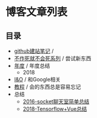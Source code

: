 # 博客文章列表


## 目录

* [github建站笔记](https://github.com/JiangWeixian/articles/blob/master/Github-%E4%B8%AA%E4%BA%BA%E5%8D%9A%E5%AE%A2%E5%BB%BA%E7%AB%8B%E8%AF%B4%E6%98%8E/content.md) / 
* [不作死就不会死系列](https://github.com/JiangWeixian/articles/blob/master/%E4%B8%8D%E4%BD%9C%E6%AD%BB%E5%B0%B1%E4%B8%8D%E4%BC%9A%E6%AD%BB/content.md) / 尝试新东西
* [年度](https://github.com/JiangWeixian/articles/tree/master/%E5%B9%B4%E5%BA%A6) / 年度总结
  * 2018
* [I&O](https://github.com/JiangWeixian/articles/tree/master/I%26O) / 和Google相关
* [教程](https://github.com/JiangWeixian/articles/tree/master/%E6%95%99%E7%A8%8B) / 会的东西总是容易忘记
* 总结
  * [2016-socket聊天室简单总结]()
  * [2018-Tensorflow+Vue总结](https://github.com/JiangWeixian/articles/blob/master/%E9%A1%B9%E7%9B%AE%E6%80%BB%E7%BB%93/2018-tensorflow%E5%9B%BE%E5%83%8F%E5%88%86%E7%B1%BB.md)